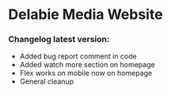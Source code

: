 # Delabie Media Website  

### Changelog latest version:  
- Added bug report comment in code
- Added watch more section on homepage
- Flex works on mobile now on homepage
- General cleanup